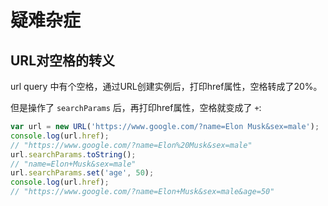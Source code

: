 # 疑难杂症

## URL对空格的转义

url query 中有个空格，通过URL创建实例后，打印href属性，空格转成了20%。

但是操作了 `searchParams` 后，再打印href属性，空格就变成了 `+`:

```javascript
var url = new URL('https://www.google.com/?name=Elon Musk&sex=male');
console.log(url.href);
// "https://www.google.com/?name=Elon%20Musk&sex=male"
url.searchParams.toString();
// "name=Elon+Musk&sex=male"
url.searchParams.set('age', 50);
console.log(url.href);
// "https://www.google.com/?name=Elon+Musk&sex=male&age=50"
```
